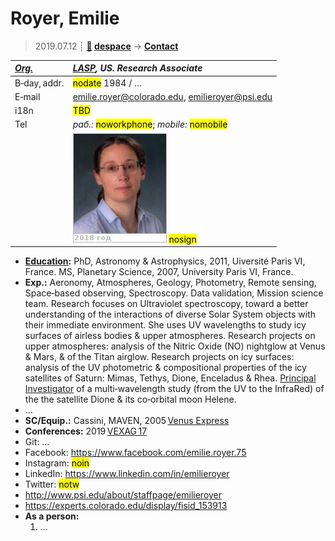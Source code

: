 # Royer, Emilie
> 2019.07.12 ┊ **[🚀](../index/index.md) [despace](index.md)** → **[Contact](contact.md)**

|*[Org.](contact.md)*|*[LASP](zz_lasp.md), US. Research Associate*|
|:--|:--|
|B‑day, addr.| <mark>nodate</mark> 1984 / … |
|E‑mail| <emilie.royer@colorado.edu>, <emilieroyer@psi.edu> |
|i18n| <mark>TBD</mark> |
|Tel|*раб.:* <mark>noworkphone</mark>; *mobile:* <mark>nomobile</mark> |
|| ![](f/contact/r/royer_001_photo.jpg) <mark>nosign</mark> |

   - **[Education](edu.md):** PhD, Astronomy & Astrophysics, 2011, Uiversité Paris VI, France. MS, Planetary Science, 2007, University Paris VI, France.
   - **Exp.:** Aeronomy, Atmospheres, Geology, Photometry, Remote sensing, Space‑based observing, Spectroscopy. Data validation, Mission science team. Research focuses on Ultraviolet spectroscopy, toward a better understanding of the interactions of diverse Solar System objects with their immediate environment. She uses UV wavelengths to study icy surfaces of airless bodies & upper atmospheres. Research projects on upper atmospheres: analysis of the Nitric Oxide (NO) nightglow at Venus & Mars, & of the Titan airglow. Research projects on icy surfaces: analysis of the UV photometric & compositional properties of the icy satellites of Saturn: Mimas, Tethys, Dione, Enceladus & Rhea. [Principal Investigator](principal_investigator.md) of a multi‑wavelength study (from the UV to the InfraRed) of the the satellite Dione & its co‑orbital moon Helene.
   - …
   - **SC/Equip.:** Cassini, MAVEN, 2005 [Venus Express](venus_express.md)
   - **Conferences:** 2019 [VEXAG 17](vexag_2019.md)
   - Git: …
   - Facebook: <https://www.facebook.com/emilie.royer.75>
   - Instagram: <mark>noin</mark>
   - LinkedIn: <https://www.linkedin.com/in/emilieroyer>
   - Twitter: <mark>notw</mark>
   - <http://www.psi.edu/about/staffpage/emilieroyer>
   - <https://experts.colorado.edu/display/fisid_153913>
   - **As a person:**
      1. …
